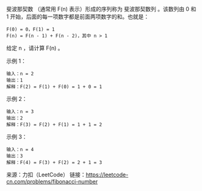 斐波那契数 （通常用 F(n) 表示）形成的序列称为 斐波那契数列 。该数列由 0 和 1 开始，后面的每一项数字都是前面两项数字的和。也就是：

```
F(0) = 0，F(1) = 1
F(n) = F(n - 1) + F(n - 2)，其中 n > 1
```
给定 n ，请计算 F(n) 。


示例 1：
```
输入：n = 2
输出：1
解释：F(2) = F(1) + F(0) = 1 + 0 = 1
```

示例 2：
```
输入：n = 3
输出：2
解释：F(3) = F(2) + F(1) = 1 + 1 = 2
```

示例 3：
```
输入：n = 4
输出：3
解释：F(4) = F(3) + F(2) = 2 + 1 = 3
```

来源：力扣（LeetCode）
链接：https://leetcode-cn.com/problems/fibonacci-number